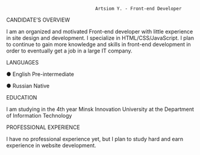                                      Artsiom Y. - Front-end Developer 
 
CANDIDATE’S OVERVIEW 

   I am an organized and motivated Front-end developer with little experience in site design and 
development. I specialize in HTML/CSS/JavaScript. I plan to continue to gain more knowledge and skills 
in front-end development in order to eventually get a job in a large IT company. 


LANGUAGES 

● English  Pre-intermediate

● Russian  Native 
 
 
EDUCATION 

  I am studying in the 4th year Minsk Innovation University at the Department of Information Technology 
 
 
PROFESSIONAL EXPERIENCE 

  I have no professional experience yet, but I plan to study hard and earn experience in website development.
